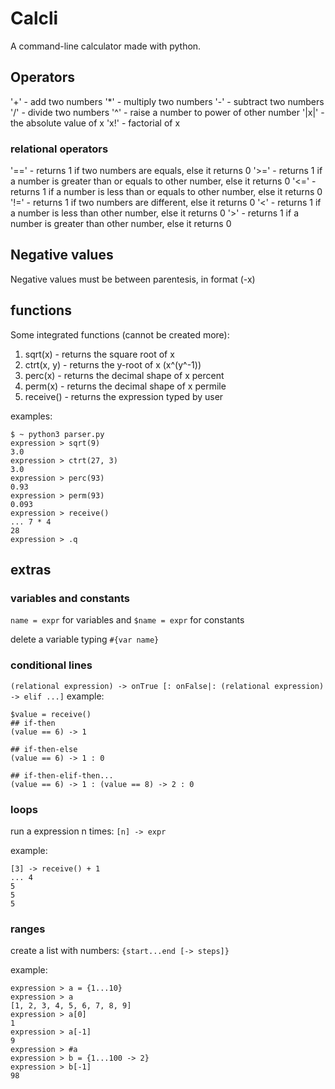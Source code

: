 # Calcli
A command-line calculator made with python.

## Operators

'+' - add two numbers
'*' - multiply two numbers
'-' - subtract two numbers
'/' - divide two numbers
'^' - raise a number to power of other number
'|x|' - the absolute value of x
'x!' - factorial of x

### relational operators
'==' - returns 1 if two numbers are equals, else it returns 0
'>=' - returns 1 if a number is greater than or equals to other number, else it returns 0
'<=' - returns 1 if a number is less than or equals to other number, else it returns 0
'!=' - returns 1 if two numbers are different, else it returns 0
'<' - returns 1 if a number is less than other number, else it returns 0
'>' - returns 1 if a number is greater than other number, else it returns 0

## Negative values

Negative values must be between parentesis, in format (-x)


## functions

Some integrated functions (cannot be created more):
  1. sqrt(x) - returns the square root of x
  2. ctrt(x, y) - returns the y-root of x (x^(y^-1))
  3. perc(x) - returns the decimal shape of x percent
  4. perm(x) - returns the decimal shape of x permile
  5. receive() - returns the expression typed by user

examples:
  ```
$ ~ python3 parser.py
expression > sqrt(9)
3.0
expression > ctrt(27, 3)
3.0
expression > perc(93)
0.93
expression > perm(93)
0.093
expression > receive()
... 7 * 4
28
expression > .q
  ```


## extras

### variables and constants
`name = expr` for variables and `$name = expr` for constants

delete a variable typing `#{var name}`

### conditional lines
`(relational expression) -> onTrue [: onFalse|: (relational expression) -> elif ...]`
example:

```
$value = receive()
## if-then
(value == 6) -> 1

## if-then-else
(value == 6) -> 1 : 0

## if-then-elif-then...
(value == 6) -> 1 : (value == 8) -> 2 : 0

```

### loops
run a expression n times:
`[n] -> expr`

example:

```
[3] -> receive() + 1
... 4
5
5
5
```

### ranges
create a list with numbers:
`{start...end [-> steps]}`

example:
```
expression > a = {1...10}
expression > a
[1, 2, 3, 4, 5, 6, 7, 8, 9]
expression > a[0]
1
expression > a[-1]
9
expression > #a
expression > b = {1...100 -> 2}
expression > b[-1]
98

```
